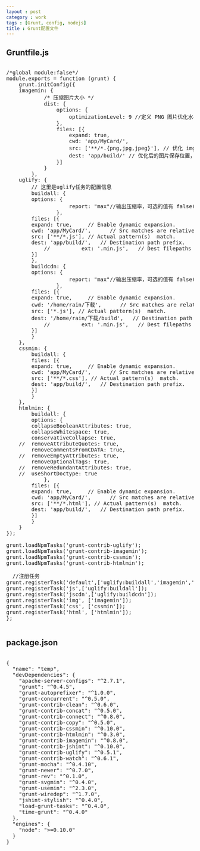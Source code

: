```yaml
---
layout : post
category : work
tags : [Grunt, config, nodejs]
title : Grunt配置文件
---
```


## Gruntfile.js

<pre>

/*global module:false*/
module.exports = function (grunt) {
    grunt.initConfig({
	imagemin: {
            /* 压缩图片大小 */
            dist: {
                options: {
                    optimizationLevel: 9 //定义 PNG 图片优化水平
                },
                files: [{
                    expand: true,
                    cwd: 'app/MyCard/',
                    src: ['**/*.{png,jpg,jpeg}'], // 优化 img 目录下所有 png/jpg/jpeg 图片
                    dest: 'app/build/' // 优化后的图片保存位置，覆盖旧图片，并且不作提示
                }]
            }
        },
	uglify: {
	    // 这里是uglify任务的配置信息
	    buildall: {
	    options: {
                    report: "max"//输出压缩率，可选的值有 false(不输出信息)，gzip
                },
	    files: [{
		expand: true,     // Enable dynamic expansion.
		cwd: 'app/MyCard/',      // Src matches are relative  this path.
		src: ['**/*.js'], // Actual pattern(s)  match.
		dest: 'app/build/',   // Destination path prefix.
		    //          ext: '.min.js',   // Dest filepaths will have this extension.
		}]
	    },
	    buildcdn: {
	    options: {
                    report: "max"//输出压缩率，可选的值有 false(不输出信息)，gzip
                },
	    files: [{
		expand: true,     // Enable dynamic expansion.
		cwd: '/home/rain/下载',      // Src matches are relative  this path.
		src: ['*.js'], // Actual pattern(s)  match.
		dest: '/home/rain/下载/build',   // Destination path prefix.
		    //          ext: '.min.js',   // Dest filepaths will have this extension.
		}]
	    }
	},
	cssmin: {
	    buildall: {
	    files: [{
		expand: true,     // Enable dynamic expansion.
		cwd: 'app/MyCard/',      // Src matches are relative  this path.
		src: ['**/*.css'], // Actual pattern(s)  match.
		dest: 'app/build/',   // Destination path prefix.
		}]
	    }
	},
	htmlmin: {
	    buildall: {
	    options: {
		collapseBooleanAttributes: true,
		collapseWhitespace: true,
		conservativeCollapse: true,
	//	removeAttributeQuotes: true,
		removeCommentsFromCDATA: true,
	//	removeEmptyAttributes: true,
		removeOptionalTags: true,
	//	removeRedundantAttributes: true,
	//	useShortDoctype: true
            },
	    files: [{
		expand: true,     // Enable dynamic expansion.
		cwd: 'app/MyCard/',      // Src matches are relative  this path.
		src: ['**/*.html'], // Actual pattern(s)  match.
		dest: 'app/build/',   // Destination path prefix.
		}]
	    }
	}
});
  
grunt.loadNpmTasks('grunt-contrib-uglify');
grunt.loadNpmTasks('grunt-contrib-imagemin');
grunt.loadNpmTasks('grunt-contrib-cssmin');
grunt.loadNpmTasks('grunt-contrib-htmlmin');

  //注册任务
grunt.registerTask('default',['uglify:buildall','imagemin','cssmin','htmlmin']);
grunt.registerTask('js',['uglify:buildall']);
grunt.registerTask('jscdn',['uglify:buildcdn']);
grunt.registerTask('img', ['imagemin']);
grunt.registerTask('css', ['cssmin']);
grunt.registerTask('html', ['htmlmin']);
};

</pre>

## package.json

<pre>

{
  "name": "temp",
  "devDependencies": {
    "apache-server-configs": "^2.7.1",
    "grunt": "^0.4.5",
    "grunt-autoprefixer": "^1.0.0",
    "grunt-concurrent": "^0.5.0",
    "grunt-contrib-clean": "^0.6.0",
    "grunt-contrib-concat": "^0.5.0",
    "grunt-contrib-connect": "^0.8.0",
    "grunt-contrib-copy": "^0.5.0",
    "grunt-contrib-cssmin": "^0.10.0",
    "grunt-contrib-htmlmin": "^0.3.0",
    "grunt-contrib-imagemin": "^0.8.0",
    "grunt-contrib-jshint": "^0.10.0",
    "grunt-contrib-uglify": "^0.5.1",
    "grunt-contrib-watch": "^0.6.1",
    "grunt-mocha": "^0.4.10",
    "grunt-newer": "^0.7.0",
    "grunt-rev": "^0.1.0",
    "grunt-svgmin": "^0.4.0",
    "grunt-usemin": "^2.3.0",
    "grunt-wiredep": "^1.7.0",
    "jshint-stylish": "^0.4.0",
    "load-grunt-tasks": "^0.4.0",
    "time-grunt": "^0.4.0"
  },
  "engines": {
    "node": ">=0.10.0"
  }
}

</pre>
